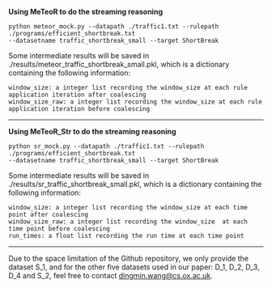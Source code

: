 **Using MeTeoR to do the streaming reasoning**

```shell
python meteor_mock.py --datapath ./traffic1.txt --rulepath ./programs/efficient_shortbreak.txt
--datasetname traffic_shortbreak_small --target ShortBreak
```
Some intermediate results will be saved in ./results/meteor_traffic_shortbreak_small.pkl, which is a dictionary containing
the following information:

```
window_size: a integer list recording the window_size at each rule application iteration after coalescing
window_size_raw: a integer list recording the window_size at each rule application iteration before coalescing
```
--------------------------------------------------------------------------------
**Using MeTeoR_Str to do the streaming reasoning**

```shell
python sr_mock.py --datapath ./traffic1.txt --rulepath ./programs/efficient_shortbreak.txt
--datasetname traffic_shortbreak_small --target ShortBreak
```
Some intermediate results will be saved in ./results/sr_traffic_shortbreak_small.pkl, which is a dictionary containing the
following information:
```
window_size: a integer list recording the window_size at each time point after coalescing
window_size_raw: a integer list recording the window_size  at each time point before coalescing
run_times: a float list recording the run time at each time point
```

--------------------------------------------------------------------------------

Due to the space limitation of the Github repository, we only provide the dataset S_1, and for the other five datasets
used in our paper: D_1, D_2, D_3, D_4 and S_2, feel free to contact dingmin.wang@cs.ox.ac.uk. 
